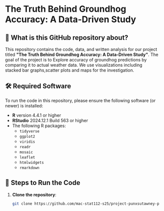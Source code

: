 
# The Truth Behind Groundhog Accuracy: A Data-Driven Study

## 📖 What is this GitHub repository about?

This repository contains the code, data, and written analysis for our project titled **"The Truth Behind Groundhog Accuracy: A Data-Driven Study"**. The goal of the project is to Explore accuracy of groundhog predictions by comparing it to actual weather data. We use visualizations including stacked bar graphs,scatter plots and maps for the investigation.

## 🛠️ Required Software

To run the code in this repository, please ensure the following software (or newer) is installed:

- **R** version 4.4.1 or higher
- **RStudio** 2024.12.1 Build 563 or higher
- The following R packages:
  - `tidyverse`
  - `ggplot2`
  - `viridis`
  - `readr`
  - `mosaic`
  - `leaflet`
  - `htmlwidgets`
  - `rmarkdown`


## 🚀 Steps to Run the Code

1. **Clone the repository**:
   ```bash
   git clone https://github.com/mac-stat112-s25/project-punxsutawney-phil-club

